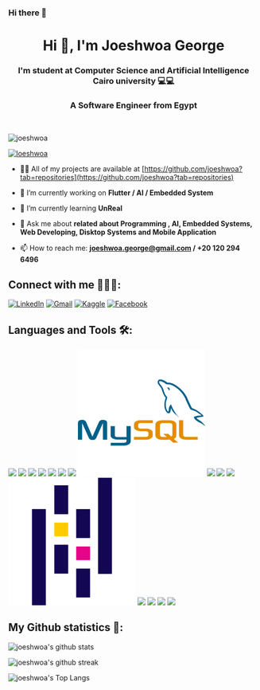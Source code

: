 ### Hi there 👋

<h1 align="center">Hi 👋, I'm Joeshwoa George</h1>
<h3 align="center">I'm student at Computer Science and Artificial Intelligence Cairo university 💻💻</h3>
<h3 align="center">A Software Engineer from Egypt</h3><br>

<p align="left"> <img src="https://komarev.com/ghpvc/?username=joeshwoa&label=Profile%20views&color=000000&style=plastic" alt="joeshwoa" /> </p>
<p align="left"> <a href="https://github.com/ryo-ma/github-profile-trophy"><img src="https://github-profile-trophy.vercel.app/?username=joeshwoa" alt="loeshwoa" /></a> </p>

- 👨‍💻 All of my projects are available at [https://github.com/joeshwoa?tab=repositories](https://github.com/joeshwoa?tab=repositories)

- 🔭 I’m currently working on  **Flutter / AI / Embedded System**
- 🌱 I’m currently learning **UnReal**
- 💬 Ask me about **related about Programming , AI, Embedded Systems, Web Developing, Disktop Systems and Mobile Application**
- 📫 How to reach me: **joeshwoa.george@gmail.com / +20 120 294 6496**

## Connect with me 🙋🏻‍♀️:
[![LinkedIn](https://img.icons8.com/fluency/48/000000/linkedin.png)](https://www.linkedin.com/in/joeshwoa-george-05678b229)
[![Gmail](https://img.icons8.com/color/48/000000/gmail--v1.png)](mailto:joeshwoa.george@gmail.com)
[![Kaggle](https://raw.githubusercontent.com/rahuldkjain/github-profile-readme-generator/master/src/images/icons/Social/kaggle.svg)](https://www.kaggle.com/joeshwoageorge)
[![Facebook](https://raw.githubusercontent.com/rahuldkjain/github-profile-readme-generator/master/src/images/icons/Social/facebook.svg)](https://www.facebook.com/joeshwoa.max/)


## Languages and Tools 🛠:
<p>
  <img src="https://img.icons8.com/color/48/000000/c-plus-plus-logo.png"/>
  <img src="https://img.icons8.com/color/48/undefined/c-sharp-logo.png"/>
  
  <img src="https://img.icons8.com/color/48/undefined/java-coffee-cup-logo--v1.png"/>
  
  <img src="https://img.icons8.com/color/48/000000/html-5--v1.png"/>
  <img src="https://img.icons8.com/color/48/000000/css3.png"/>
  <img src="https://img.icons8.com/color/48/000000/javascript--v2.png"/>
  
  <img src="https://img.icons8.com/external-soft-fill-juicy-fish/60/undefined/external-sql-coding-and-development-soft-fill-soft-fill-juicy-fish.png"/>
  <img src="https://raw.githubusercontent.com/devicons/devicon/master/icons/mysql/mysql-original-wordmark.svg"/>
  
  <img src="https://img.icons8.com/color/48/undefined/dart.png"/>
  <img src="https://img.icons8.com/fluency/48/undefined/flutter.png"/>

  <img src="https://img.icons8.com/color/48/000000/python--v2.png"/>
  <img src="https://raw.githubusercontent.com/devicons/devicon/2ae2a900d2f041da66e950e4d48052658d850630/icons/pandas/pandas-original.svg"/>
  <img src="https://seaborn.pydata.org/_images/logo-mark-lightbg.svg"/>
  <img src="https://upload.wikimedia.org/wikipedia/commons/0/05/Scikit_learn_logo_small.svg"/>
  <img src="https://www.vectorlogo.zone/logos/tensorflow/tensorflow-icon.svg"/>
  
  <img src="https://upload.wikimedia.org/wikipedia/commons/2/21/Matlab_Logo.png"/>
 </p>

## My Github statistics 🚀:

![joeshwoa's github stats](https://github-readme-stats.vercel.app/api?username=joeshwoa&show_icons=true&theme=tokyonight)

![joeshwoa's github streak](https://github-readme-streak-stats.herokuapp.com/?user=joeshwoa&theme=tokyonight&include_all_commits=true&count_private=true)

![joeshwoa's Top Langs](https://github-readme-stats.vercel.app/api/top-langs/?username=joeshwoa&theme=tokyonight&layout=compact)




